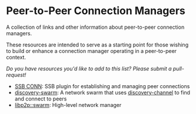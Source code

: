 # Peer-to-Peer Connection Managers

A collection of links and other information about peer-to-peer connection
managers.

These resources are intended to serve as a starting point for those wishing to
build or enhance a connection manager operating in a peer-to-peer context.

_Do you have resources you'd like to add to this list? Please submit a pull-request!_

- [SSB CONN](https://github.com/ssbc/ssb-conn): SSB plugin for establishing and managing peer connections
- [discovery-swarm](https://github.com/mafintosh/discovery-swarm): A network swarm that uses [discovery-channel](https://github.com/maxogden/discovery-channel) to find and connect to peers
- [libp2p::swarm](https://docs.rs/libp2p/latest/libp2p/swarm/index.html): High-level network manager
